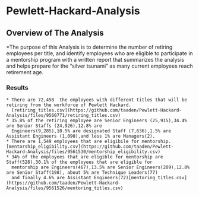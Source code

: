 # Pewlett-Hackard-Analysis
## Overview of The Analysis
  *The purpose of this Analysis is to determine the number of retiring employees per title, and identify employees who are eligible 
   to participate in a mentorship program with a written report that summarizes the analysis and helps prepare for the “silver tsunami” 
   as many current employees reach retirement age.
 ### Results
    * There are 72,458  the employees with different titles that will be retiring from the workforce of Pewlett Hackard.
      [retiring_titles.csv](https://github.com/taaden/Pewlett-Hackard-Analysis/files/9560771/retiring_titles.csv)
    * 35.8% of the retiring employee are Senior Engineers (25,915),34.4% are Senior Staffs (24,926),12.8% are 
      Engineers(9,285),10.5% are designated Staff (7,636),1.5% are Assistant Engineers (1,090),and less 1% are Managers(2).
    * There are 1,549 employees that are eligibile for mentorship.                                                                                                             [mentorship_eligibility.csv](https://github.com/taaden/Pewlett-Hackard-Analysis/files/9561530/mentorship_eligibility.csv)
    * 34% of the employees that are eligible for mentorship are Staff(526),30.1% of the employees that are eligible for
      mentorship are Engineers(467),13.5% are Senior Engineers(209),12.8% are Senior Staff(198), about 5% are Technique Leaders(77)
      and finally 4.6% are Assistant Engineers(72)[mentoring_titles.csv](https://github.com/taaden/Pewlett-Hackard-Analysis/files/9561526/mentoring_titles.csv)

